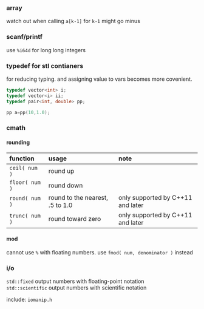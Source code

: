 ### array

watch out when calling `a[k-1]` for `k-1` might go minus

### scanf/printf

use `%i64d` for long long integers

### typedef for stl contianers

for reducing typing. and assigning value to vars becomes more covenient.

```cpp
typedef vector<int> i;
typedef vector<i> ii;
typedef pair<int, double> pp;

pp a=pp(10,1.0);
```

### cmath

#### rounding

| function | usage | note |
| :--- | :--- | :--- |
| `ceil( num )` | round up |  |
| `floor( num )` | round down |  |
| `round( num )` | round to the nearest, .5 to 1.0 | only supported by C++11 and later |
| `trunc( num )` | round toward zero | only supported by C++11 and later |

#### mod

cannot use `%` with floating numbers. use `fmod( num, denominator )` instead

### i/o

`std::fixed` output numbers with floating-point notation  
`std::scientific` output numbers with scientific notation

include: `iomanip.h`

